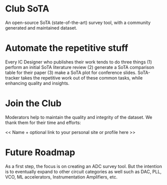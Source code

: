 # Club SoTA
An open-source SoTA (state-of-the-art) survey tool, with a community generated and maintained dataset. 


# Automate the repetitive stuff
Every IC Designer who publishes their work tends to do three things (1) perform an initial SoTA literature review (2) generate a SoTA comparison table for their paper (3) make a SoTA plot for conference slides. SoTA-tracker takes the repetitive work out of these common tasks, while enhancing quality and insights.


# Join the Club
Moderators help to maintain the quality and integrity of the dataset. We thank them for their time and efforts:

<< Name + optional link to your personal site or profile here >>


# Future Roadmap
As a first step, the focus is on creating an ADC survey tool. But the intention is to eventually expand to other circuit categories as well such as DAC, PLL, VCO, ML accelerators, Instrumentation Amplifiers, etc.
